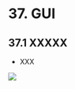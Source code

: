 # 37. GUI

## 37.1 XXXXX
- XXX
	
![](https://raw.githubusercontent.com/Siv3D/siv3d.site.resource/main/2025/tutorial2/gui/1.png)

```cpp

```

